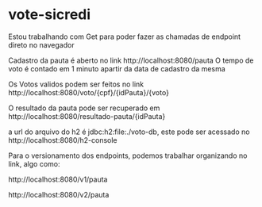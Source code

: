 # vote-sicredi

Estou trabalhando com Get para poder fazer as chamadas de endpoint direto no navegador

Cadastro da pauta é aberto no link
http://localhost:8080/pauta
O tempo de voto é contado em 1 minuto apartir da data de cadastro da mesma

Os Votos validos podem ser feitos no link  
http://localhost:8080/voto/{cpf}/{idPauta}/{voto}

O resultado da pauta pode ser recuperado em http://localhost:8080/resultado-pauta/{idPauta}

a url do arquivo do h2 é jdbc:h2:file:./voto-db, este pode ser acessado no http://localhost:8080/h2-console

Para o versionamento dos endpoints, podemos trabalhar organizando no link, algo como:

http://localhost:8080/v1/pauta 

http://localhost:8080/v2/pauta